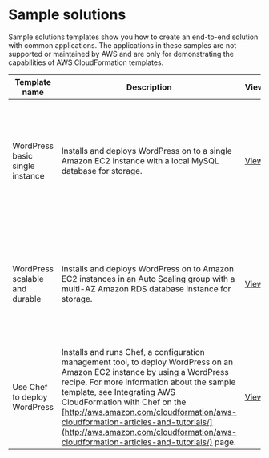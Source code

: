 # Sample solutions<a name="sample-templates-applications-ca-central-1"></a>

Sample solutions templates show you how to create an end\-to\-end solution with common applications\. The applications in these samples are not supported or maintained by AWS and are only for demonstrating the capabilities of AWS CloudFormation templates\.

| Template name                   | Description                                                                                                                                                                                                                                                                                                                                                                                                        | View                                                                                                                   | View in Designer                                                                                                                                                                                                               | Launch                                                                                                                                                                                                                                                                                                                                                                                                                                                                                           |
| ------------------------------- | ------------------------------------------------------------------------------------------------------------------------------------------------------------------------------------------------------------------------------------------------------------------------------------------------------------------------------------------------------------------------------------------------------------------ | ---------------------------------------------------------------------------------------------------------------------- | ------------------------------------------------------------------------------------------------------------------------------------------------------------------------------------------------------------------------------ | ------------------------------------------------------------------------------------------------------------------------------------------------------------------------------------------------------------------------------------------------------------------------------------------------------------------------------------------------------------------------------------------------------------------------------------------------------------------------------------------------ |
| WordPress basic single instance | Installs and deploys WordPress on to a single Amazon EC2 instance with a local MySQL database for storage\.                                                                                                                                                                                                                                                                                                        | [View](https://s3.ca-central-1.amazonaws.com/cloudformation-templates-ca-central-1/WordPress_Single_Instance.template) | [View in Designer](https://console.aws.amazon.com/cloudformation/designer/home?region=ca-central-1&templateURL=https://s3.ca-central-1.amazonaws.com/cloudformation-templates-ca-central-1/WordPress_Single_Instance.template) | [https://console.aws.amazon.com/cloudformation/home?region=ca-central-1#/stacks/new?stackName=WordPress-sample-basic&templateURL=https://s3.ca-central-1.amazonaws.com/cloudformation-templates-ca-central-1/WordPress_Single_Instance.template](https://console.aws.amazon.com/cloudformation/home?region=ca-central-1#/stacks/new?stackName=WordPress-sample-basic&templateURL=https://s3.ca-central-1.amazonaws.com/cloudformation-templates-ca-central-1/WordPress_Single_Instance.template) |
| WordPress scalable and durable  | Installs and deploys WordPress on to Amazon EC2 instances in an Auto Scaling group with a multi\-AZ Amazon RDS database instance for storage\.                                                                                                                                                                                                                                                                     | [View](https://s3.ca-central-1.amazonaws.com/cloudformation-templates-ca-central-1/WordPress_Multi_AZ.template)        | [View in Designer](https://console.aws.amazon.com/cloudformation/designer/home?region=ca-central-1&templateURL=https://s3.ca-central-1.amazonaws.com/cloudformation-templates-ca-central-1/WordPress_Multi_AZ.template)        | [https://console.aws.amazon.com/cloudformation/home?region=ca-central-1#/stacks/new?stackName=WordPress-sample-scalable&templateURL=https://s3.ca-central-1.amazonaws.com/cloudformation-templates-ca-central-1/WordPress_Multi_AZ.template](https://console.aws.amazon.com/cloudformation/home?region=ca-central-1#/stacks/new?stackName=WordPress-sample-scalable&templateURL=https://s3.ca-central-1.amazonaws.com/cloudformation-templates-ca-central-1/WordPress_Multi_AZ.template)         |
| Use Chef to deploy WordPress    | Installs and runs Chef, a configuration management tool, to deploy WordPress on an Amazon EC2 instance by using a WordPress recipe\. For more information about the sample template, see Integrating AWS CloudFormation with Chef on the [http://aws.amazon.com/cloudformation/aws-cloudformation-articles-and-tutorials/](http://aws.amazon.com/cloudformation/aws-cloudformation-articles-and-tutorials/) page\. | [View](https://s3.ca-central-1.amazonaws.com/cloudformation-templates-ca-central-1/WordPress_Chef.template)            | [View in Designer](https://console.aws.amazon.com/cloudformation/designer/home?region=ca-central-1&templateURL=https://s3.ca-central-1.amazonaws.com/cloudformation-templates-ca-central-1/WordPress_Chef.template)            | [https://console.aws.amazon.com/cloudformation/home?region=ca-central-1#/stacks/new?stackName=Chef-Local-mode-sample&templateURL=https://s3.ca-central-1.amazonaws.com/cloudformation-templates-ca-central-1/WordPress_Chef.template](https://console.aws.amazon.com/cloudformation/home?region=ca-central-1#/stacks/new?stackName=Chef-Local-mode-sample&templateURL=https://s3.ca-central-1.amazonaws.com/cloudformation-templates-ca-central-1/WordPress_Chef.template)                       |
